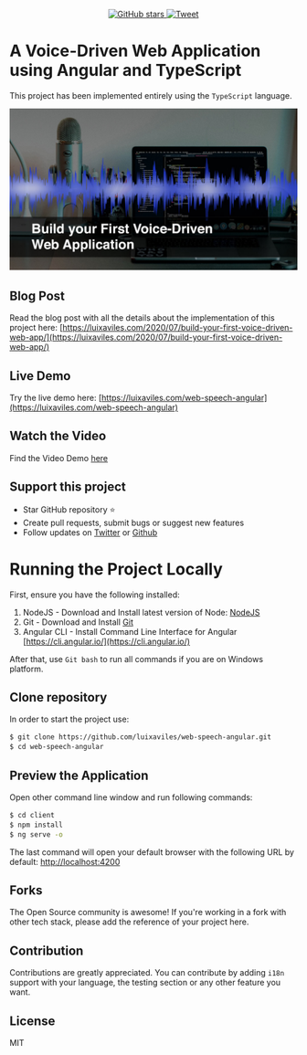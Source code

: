 <p align="center">
    <a href="https://github.com/luixaviles/web-speech-angular">
        <img src="https://img.shields.io/github/stars/luixaviles/web-speech-angular.svg?style=social&label=Star" alt="GitHub stars">
    </a>
    <a href="https://clicktotweet.com/0pVg2">
        <img src="https://img.shields.io/twitter/url/https/github.com/luixaviles/web-speech-angular.svg?style=social" alt="Tweet">
    </a>
</p>

# A Voice-Driven Web Application using Angular and TypeScript

This project has been implemented entirely using the `TypeScript` language.

<img src="./images/web-speech-api.jpg?raw=true">

## Blog Post
Read the blog post with all the details about the implementation of this project here: [https://luixaviles.com/2020/07/build-your-first-voice-driven-web-app/](https://luixaviles.com/2020/07/build-your-first-voice-driven-web-app/)

## Live Demo
Try the live demo here: [https://luixaviles.com/web-speech-angular](https://luixaviles.com/web-speech-angular)

## Watch the Video
Find the Video Demo [here](https://youtu.be/hjSDHz_qKTQ)

## Support this project
- Star GitHub repository :star:
- Create pull requests, submit bugs or suggest new features
- Follow updates on [Twitter](https://twitter.com/luixaviles) or [Github](https://github.com/luixaviles)

# Running the Project Locally
First, ensure you have the following installed:

1. NodeJS - Download and Install latest version of Node: [NodeJS](https://nodejs.org)
2. Git - Download and Install [Git](https://git-scm.com)
3. Angular CLI - Install Command Line Interface for Angular [https://cli.angular.io/](https://cli.angular.io/)

After that, use `Git bash` to run all commands if you are on Windows platform.

## Clone repository
In order to start the project use:

```bash
$ git clone https://github.com/luixaviles/web-speech-angular.git
$ cd web-speech-angular
```

## Preview the Application
Open other command line window and run following commands:

```bash
$ cd client
$ npm install
$ ng serve -o
```

The last command will open your default browser with the following URL by default: [http://localhost:4200](http://localhost:4200/)

## Forks
The Open Source community is awesome! If you're working in a fork with other tech stack, please add the reference of your project here.

## Contribution
Contributions are greatly appreciated. You can contribute by adding `i18n` support with your language, the testing section or any other feature you want.

## License

MIT
